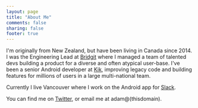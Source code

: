 ```yaml
---
layout: page
title: "About Me"
comments: false
sharing: false
footer: true
---
```


I'm originally from New Zealand, but have been living in Canada since 2014. I was the Engineering Lead at [Bridgit](http://gobridgit.com) where I managed a team of talented devs building a product for a diverse and often atypical user-base. I've been a senior Android developer at [Kik](https://www.kik.com/), improving legacy code and building features for millions of users in a large multi-national team.

Currently I live Vancouver where I work on the Android app for [Slack](https://slackhq.com).

You can find me on [Twitter](https://twitter.com/adamsnz), or email me at adam@(thisdomain).